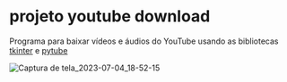 # projeto youtube download
Programa para baixar vídeos e áudios do YouTube usando as bibliotecas [tkinter](https://docs.python.org/3/library/tkinter.html) e [pytube](https://pytube.io/en/latest/)

![Captura de tela_2023-07-04_18-52-15](https://github.com/Phablloo/projeto_youtube_download/assets/126305620/4736790a-041e-4704-9d27-2b302d6f3f8c)
